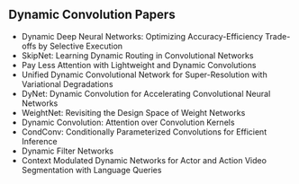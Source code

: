 <h2> Dynamic Convolution Papers </h2>



<ul>

                             

 <li><a target="_blank" href="https://github.com/manjunath5496/Dynamic-Convolution-Papers/blob/master/dc(1).pdf" style="text-decoration:none;">Dynamic Deep Neural Networks:
Optimizing Accuracy-Efficiency Trade-offs by Selective Execution</a></li>

 <li><a target="_blank" href="https://github.com/manjunath5496/Dynamic-Convolution-Papers/blob/master/dc(2).pdf" style="text-decoration:none;">SkipNet: Learning Dynamic Routing in Convolutional Networks</a></li>

<li><a target="_blank" href="https://github.com/manjunath5496/Dynamic-Convolution-Papers/blob/master/dc(3).pdf" style="text-decoration:none;">
Pay Less Attention with Lightweight and Dynamic Convolutions</a></li>
 <li><a target="_blank" href="https://github.com/manjunath5496/Dynamic-Convolution-Papers/blob/master/dc(4).pdf" style="text-decoration:none;">Unified Dynamic Convolutional Network for Super-Resolution with Variational Degradations</a></li>                              
<li><a target="_blank" href="https://github.com/manjunath5496/Dynamic-Convolution-Papers/blob/master/dc(5).pdf" style="text-decoration:none;">DyNet: Dynamic Convolution for Accelerating Convolutional Neural Networks</a></li>
<li><a target="_blank" href="https://github.com/manjunath5496/Dynamic-Convolution-Papers/blob/master/dc(6).pdf" style="text-decoration:none;">WeightNet: Revisiting the Design Space of Weight Networks</a></li>
 <li><a target="_blank" href="https://github.com/manjunath5496/Dynamic-Convolution-Papers/blob/master/dc(7).pdf" style="text-decoration:none;">Dynamic Convolution: Attention over Convolution Kernels</a></li>

 <li><a target="_blank" href="https://github.com/manjunath5496/Dynamic-Convolution-Papers/blob/master/dc(8).pdf" style="text-decoration:none;"> CondConv: Conditionally Parameterized Convolutions for Efficient Inference </a></li>
   <li><a target="_blank" href="https://github.com/manjunath5496/Dynamic-Convolution-Papers/blob/master/dc(9).pdf" style="text-decoration:none;">Dynamic Filter Networks</a></li>
  
   
 <li><a target="_blank" href="https://github.com/manjunath5496/Dynamic-Convolution-Papers/blob/master/dc(10).pdf" style="text-decoration:none;">Context Modulated Dynamic Networks for Actor and Action Video Segmentation with Language Queries</a></li>                              
</ul>
